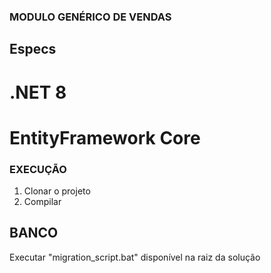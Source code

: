 ### MODULO GENÉRICO DE VENDAS ###

## Especs
# .NET 8
# EntityFramework Core


### EXECUÇÃO ###

1. Clonar o projeto
2. Compilar 

## BANCO ##

Executar "migration_script.bat" disponível na raiz da solução


